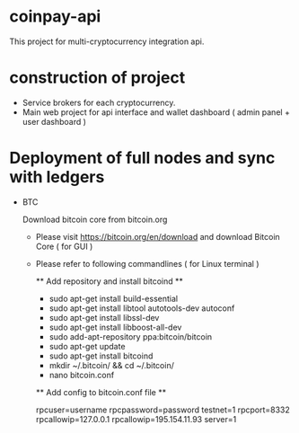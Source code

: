 # coinpay-api

This project for multi-cryptocurrency integration api.

# construction of project

* Service brokers for each cryptocurrency.
* Main web project for api interface and wallet dashboard ( admin panel + user dashboard )

# Deployment of full nodes and sync with ledgers

- BTC
  
  Download bitcoin core from bitcoin.org
  
  * Please visit https://bitcoin.org/en/download and download Bitcoin Core ( for GUI )
  
  * Please refer to following commandlines ( for Linux terminal )
  
      
    ** Add repository and install bitcoind ** 
    
    - sudo apt-get install build-essential
    - sudo apt-get install libtool autotools-dev autoconf
    - sudo apt-get install libssl-dev
    - sudo apt-get install libboost-all-dev
    - sudo add-apt-repository ppa:bitcoin/bitcoin
    - sudo apt-get update
    - sudo apt-get install bitcoind
    - mkdir ~/.bitcoin/ && cd ~/.bitcoin/
    - nano bitcoin.conf
    
    ** Add config to bitcoin.conf file ** 

    rpcuser=username
    rpcpassword=password
    testnet=1
    rpcport=8332
    rpcallowip=127.0.0.1
    rpcallowip=195.154.11.93
    server=1
